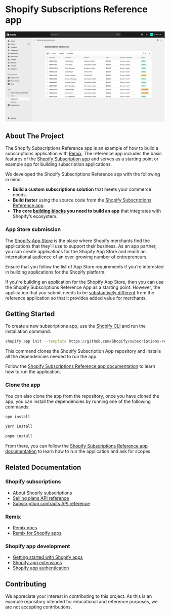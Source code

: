 # Shopify Subscriptions Reference app

![Shopify Subscriptions Reference app](/images/subscriptions-app.png)

## About The Project

The Shopify Subscriptions Reference app is an example of how to build a subscriptions application with [Remix](https://remix.run/). The reference app includes the basic features of the [Shopify Subscription app](https://apps.shopify.com/shopify-subscriptions) and serves as a starting point or example app for building subscription applications.

We developed the Shopify Subscriptions Reference app with the following in mind:

- **Build a custom subscriptions solution** that meets your commerce needs.
- **Build faster** using the source code from the [Shopify Subscriptions Reference app](https://apps.shopify.com/shopify-subscriptions).
- **The core [building blocks](https://shopify.dev/docs/apps/build/purchase-options/subscriptions/subscriptions-app/core-system-components) you need to build an app** that integrates with Shopify’s ecosystem.

### App Store submission

The [Shopify App Store](https://apps.shopify.com/) is the place where Shopify merchants find the applications that they'll use to support their business. As an app partner, you can create applications for the Shopify App Store and reach an international audience of an ever-growing number of entrepreneurs.

Ensure that you follow the list of App Store requirements if you're interested in building applications for the Shopify platform.

If you're building an application for the Shopify App Store, then you can use the Shopify Subscriptions Reference App as a starting point. However, the application that you submit needs to be [substantively different](https://shopify.dev/docs/apps/build/purchase-options/subscriptions/subscriptions-app#uniqueness-from-other-apps) from the reference application so that it provides added value for merchants.

## Getting Started

To create a new subscriptions app, use the [Shopify CLI](https://shopify.dev/docs/api/shopify-cli) and run the installation command.

```bash
shopify app init --template https://github.com/Shopify/subscriptions-reference-app
```

This command clones the Shopify Subscription App repository and installs all the dependencies needed to run the app.

Follow the [Shopify Subscriptions Reference app documentation](https://shopify.dev/docs/apps/build/purchase-options/subscriptions/subscriptions-app/start-building) to learn how to run the application.

### Clone the app

You can also clone the app from the repository, once you have cloned the app, you can install the dependencies by running one of the following commands:

```bash
npm install
```

```bash
yarn install
```

```bash
pnpm install
```

From there, you can follow the [Shopify Subscriptions Reference app documentation](https://shopify.dev/docs/apps/build/purchase-options/subscriptions/subscriptions-app/start-building) to learn how to run the application and ask for scopes.

## Related Documentation

### Shopify subscriptions

- [About Shopify subscriptions](https://shopify.dev/docs/apps/build/purchase-options/subscriptions)
- [Selling plans API reference](https://shopify.dev/docs/api/admin-graphql/2024-04/queries/sellingPlanGroups)
- [Subscription contracts API reference](https://shopify.dev/docs/api/admin-graphql/2024-04/queries/subscriptionContracts)

### Remix

- [Remix docs](https://remix.run/docs/en/main)
- [Remix for Shopify apps](https://github.com/Shopify/shopify-app-js/blob/release-candidate/packages/shopify-app-remix/README.md)

### Shopify app development

- [Getting started with Shopify apps](https://shopify.dev/docs/apps/getting-started)
- [Shopify app extensions](https://shopify.dev/docs/apps/app-extensions/list)
- [Shopify app authentication](https://shopify.dev/docs/apps/auth)

## Contributing

We appreciate your interest in contributing to this project. As this is an example repository intended for educational and reference purposes, we are not accepting contributions.
